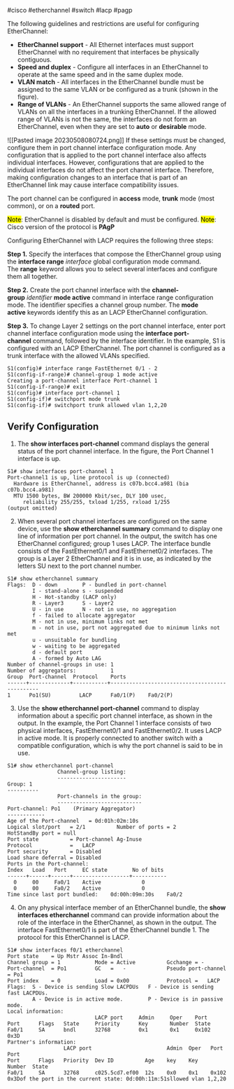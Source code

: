 #cisco #etherchannel #switch #lacp #pagp

The following guidelines and restrictions are useful for configuring EtherChannel:
-   **EtherChannel support** - All Ethernet interfaces must support EtherChannel with no requirement that interfaces be physically contiguous.
-   **Speed and duplex** - Configure all interfaces in an EtherChannel to operate at the same speed and in the same duplex mode.
-   **VLAN match** - All interfaces in the EtherChannel bundle must be assigned to the same VLAN or be configured as a trunk (shown in the figure).
-   **Range of VLANs** - An EtherChannel supports the same allowed range of VLANs on all the interfaces in a trunking EtherChannel. If the allowed range of VLANs is not the same, the interfaces do not form an EtherChannel, even when they are set to **auto** or **desirable** mode.

![[Pasted image 20230508080724.png]]
If these settings must be changed, configure them in port channel interface configuration mode. Any configuration that is applied to the port channel interface also affects individual interfaces. However, configurations that are applied to the individual interfaces do not affect the port channel interface. Therefore, making configuration changes to an interface that is part of an EtherChannel link may cause interface compatibility issues.

The port channel can be configured in **access** mode, **trunk** mode (most common), or on a **routed** port.

<mark>Note</mark>: EtherChannel is disabled by default and must be configured.
<mark>Note</mark>: Cisco version of the protocol is **PAgP**

Configuring EtherChannel with LACP requires the following three steps:

**Step 1.** Specify the interfaces that compose the EtherChannel group using the **interface range** _interface_ global configuration mode command. The **range** keyword allows you to select several interfaces and configure them all together.

**Step 2.** Create the port channel interface with the **channel-group** _identifier_ **mode active** command in interface range configuration mode. The identifier specifies a channel group number. The **mode active** keywords identify this as an LACP EtherChannel configuration.

**Step 3.** To change Layer 2 settings on the port channel interface, enter port channel interface configuration mode using the **interface port-channel** command, followed by the interface identifier. In the example, S1 is configured with an LACP EtherChannel. The port channel is configured as a trunk interface with the allowed VLANs specified.

```
S1(config)# interface range FastEthernet 0/1 - 2
S1(config-if-range)# channel-group 1 mode active
Creating a port-channel interface Port-channel 1
S1(config-if-range)# exit
S1(config)# interface port-channel 1
S1(config-if)# switchport mode trunk
S1(config-if)# switchport trunk allowed vlan 1,2,20
```
## Verify Configuration

1. The **show interfaces port-channel** command displays the general status of the port channel interface. In the figure, the Port Channel 1 interface is up.

```
S1# show interfaces port-channel 1
Port-channel1 is up, line protocol is up (connected)
  Hardware is EtherChannel, address is c07b.bcc4.a981 (bia c07b.bcc4.a981)
  MTU 1500 bytes, BW 200000 Kbit/sec, DLY 100 usec,
     reliability 255/255, txload 1/255, rxload 1/255
(output omitted)
```

2. When several port channel interfaces are configured on the same device, use the **show etherchannel summary** command to display one line of information per port channel. In the output, the switch has one EtherChannel configured; group 1 uses LACP. The interface bundle consists of the FastEthernet0/1 and FastEthernet0/2 interfaces. The group is a Layer 2 EtherChannel and it is in use, as indicated by the letters SU next to the port channel number.

```
S1# show etherchannel summary
Flags:  D - down        P - bundled in port-channel
        I - stand-alone s - suspended
        H - Hot-standby (LACP only)
        R - Layer3      S - Layer2
        U - in use      N - not in use, no aggregation
        f - failed to allocate aggregator
        M - not in use, minimum links not met
        m - not in use, port not aggregated due to minimum links not met
        u - unsuitable for bundling
        w - waiting to be aggregated
        d - default port
        A - formed by Auto LAG
Number of channel-groups in use: 1
Number of aggregators:           1
Group  Port-channel  Protocol    Ports
------+-------------+-----------+-----------------------------------------------
1      Po1(SU)         LACP      Fa0/1(P)    Fa0/2(P)
```

3. Use the **show etherchannel port-channel** command to display information about a specific port channel interface, as shown in the output. In the example, the Port Channel 1 interface consists of two physical interfaces, FastEthernet0/1 and FastEthernet0/2. It uses LACP in active mode. It is properly connected to another switch with a compatible configuration, which is why the port channel is said to be in use.

```
S1# show etherchannel port-channel
                Channel-group listing:
                ----------------------
Group: 1
----------
                Port-channels in the group:
                ---------------------------
Port-channel: Po1    (Primary Aggregator)
------------
Age of the Port-channel   = 0d:01h:02m:10s
Logical slot/port   = 2/1          Number of ports = 2
HotStandBy port = null
Port state          = Port-channel Ag-Inuse
Protocol            =   LACP
Port security       = Disabled
Load share deferral = Disabled
Ports in the Port-channel:
Index   Load   Port     EC state        No of bits
------+------+------+------------------+-----------
  0     00     Fa0/1    Active             0
  0     00     Fa0/2    Active             0
Time since last port bundled:    0d:00h:09m:30s    Fa0/2
```

4. On any physical interface member of an EtherChannel bundle, the **show interfaces etherchannel** command can provide information about the role of the interface in the EtherChannel, as shown in the output. The interface FastEthernet0/1 is part of the EtherChannel bundle 1. The protocol for this EtherChannel is LACP.

```
S1# show interfaces f0/1 etherchannel
Port state    = Up Mstr Assoc In-Bndl
Channel group = 1           Mode = Active          Gcchange = -
Port-channel  = Po1         GC   =   -             Pseudo port-channel = Po1
Port index    = 0           Load = 0x00            Protocol =   LACP
Flags:  S - Device is sending Slow LACPDUs   F - Device is sending fast LACPDUs.
        A - Device is in active mode.        P - Device is in passive mode.
Local information:
                            LACP port     Admin     Oper    Port       
Port      Flags   State     Priority      Key       Number  State
Fa0/1     SA      bndl      32768         0x1       0x1     0x102       0x3D
Partner's information:
                  LACP port                        Admin  Oper   Port    Port
Port      Flags   Priority  Dev ID          Age    key    Key    Number  State
Fa0/1     SA      32768     c025.5cd7.ef00  12s    0x0    0x1    0x102   0x3Dof the port in the current state: 0d:00h:11m:51sllowed vlan 1,2,20
```